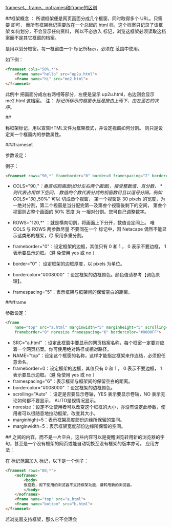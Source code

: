 [frameset、frame、noframes和iframe的区别](http://blog.csdn.net/ccecwg/article/details/42425315)


##框架概念 ：
所谓框架便是网页画面分成几个框窗，同时取得多个 URL。只需要 <frameset> <frame> 即可，
而所有框架标记需要放在一个总起的 html 档，这个档案只记录了该框架 如何划分，不会显示任何资料，
所以不必放入 <body> 标记，浏览这框架必须读取这档案而不是其它框窗的档案。
<frameset>是用以划分框窗，每一框窗由一个 <frame> 标记所标示，<frame>必须在 <frameset> 范围中使用。

如下例：

```html
<frameset cols="50%,*">
    <frame name="hello" src="up2u.html">
    <frame name="hi" src="me2.html">
</frameset>
```

此例中 <frameset> 把画面分成左右两相等部分，左便是显示 up2u.html，右边则会显示 me2.html 这档案。
注：*<frame> 标记所标示的框窗永远是按由上而下、由左至右的次序*。

##<frameset> <frame> 

<frameset> 称框架标记，用以宣告HTML文件为框架模式，并设定视窗如何分割。
<frame> 则只是设定某一个框窗内的参数属性。

###frameset

<frameset> 参数设定：

例子：

```html
<frameset rows="90,*" frameborder="0" border=0 framespacing="2" bordercolor="#008000">
```
* COLS="90,*"：垂直切割画面(如分左右两个画面)，接受整数值、百分数， * 则代表占用馀下空间。
数值的个数代表分成的视窗数目且以逗号分隔。例如COLS="30,*,50%" 可以 切成叁个视窗，
第一个视窗是 30 pixels 的宽度，为一绝对分割，第二个视窗是当分配完第一及第叁个视窗後剩下的空间，
第叁个视窗则占整个画面的 50% 宽度 为 一相对分割。您可自己调整数字。

* ROWS="120,*" ：就是横向切割，将画面上下分开，数值设定同上。
唯 COLS 与 ROWS 两参数尽量 不要同在一个 <frameset> 标记中，因 Netacape 偶然不能显示这类形的框架，尽 采用多重分割。

* frameborder="0"：设定框架的边框，其值只有 0 和 1 ， 0 表示不要边框， 1 表示要显示边框。（避 免使用 yes 或 no ）
* border="0"： 设定框架的边框厚度，以 pixels 为单位。
* bordercolor="#008000" ：设定框架的边框颜色。颜色值请参考【调色原理】。
* framespacing="5"：表示框架与框架间的保留空白的距离。

###frame
<frame> 参数设定：

```html
<frame
    name="top" src="a.html" marginwidth="5" marginheight="5" scrolling="Auto" 
    frameborder="0" noresize framespacing="6" bordercolor="#0000FF">
```

* SRC="a.html" ：设定此框窗中要显示的网页档案名称，每个框窗一定要对应着一个网页档案。你可使用绝对路径或相对路径。
* NAME="top"：设定这个框窗的名称，这样才能指定框架来作连结，必须但任意命名。
* frameborder=0：设定框架的边框，其值只有 0 和 1 ， 0 表示不要边框， 1 表示要显示边框。（避 免使用 yes 或 no ）
* framespacing="6"：表示框架与框架间的保留空白的距离。
* bordercolor="#008000" ：设定框架的边框颜色。
* scrolling="Auto" ：设定是否要显示卷轴，YES 表示要显示卷轴，NO 表示无论如何都不要显示， AUTO是视情况显示。
* noresize：设定不让使用者可以改变这个框框的大小，亦没有设定此参数，使用者可以很随意地拉动框架，改变其大小。
* marginhight=5：表示框架高度部份边缘所保留的空间。
* marginwidth=5：表示框架宽度部份边缘所保留的空间。


##<noframes>

当别人使用的浏览器太旧，不支持框架这个功能时，他看到的将会是一片空白。
为了避免这种情况，可使用 <noframes> 这个标记，当使用者的浏览器看不到框架时，他就会看到 <noframes> 与 </noframes> 之间的内容，而不是一片空白。这些内容可以是提醒浏览转用新的浏览器的字句，甚至是一个没有框架的网页或能自动切换至没有框架的版本亦可。
应用方法：

在<frameset> 标记范围加入 </noframes> 标记，以下是一个例子：

```html
<frameset rows="80,*">
    <noframes>
        <body>
        很抱歉，阁下使用的浏览器不支持框架功能，请转用新的浏览器。
        </body>
    </noframes>
    <frame name="top" src="a.html">
    <frame name="bottom" src="b.html">
</frameset>
```

若浏览器支持框架，那么它不会理会 <noframes> 中的东西，但若浏览器不支持框架，由于不认识所有框架标记，
不明的标记会被略过，标记包围的东西便被解读出来，所以放在 <noframes>范围内的文字会被显示

##<iframe>

这标记只适用于IE(comet:也使用于FireFox)。它的作用是在一网页中间插入一个框窗以显示另一个文件
。它是一个围堵标记，但围着的字句只有在浏览器不支持 iframe 标记时才会显示，如<noframes> 一样，
可以放些提醒字句之类。通常 iframe 配合一个辨认浏览器的 JavaScript 会较好，
若 JavaScript 认出该浏览器并非 Internet Explorer 便会切换至另一版本。

<iframe> 的参数设定如下：

```html
<iframe 
    src="iframe.html" name="test" align="MIDDLE" width="300" 
    height="100" marginwidth="1" marginheight="1" frameborder="1" scrolling="Yes">
```

* src="iframe.html" ：欲显示於此框窗的文件来源除档案名称，必要加上相对或绝对路径。
* name="test"：此框窗名称，这是连结标记的 target 参数所需要的，
* align="MIDDLE"：可选值为 left, right, top, middle, bottom，作用不大
* width="300" height="100" ：框窗的宽及长，以 pixels 为单位。
* marginwidth="1" marginheight="1"：该插入的文件与框边所保留的空间。
* frameborder="1"：使用 1 表示显示边框， 0 则不显示。（可以是 yes 或 no）
* scrolling="Yes"：使用 Yes 表示容许卷动（内定）， No 则不容许卷动。
